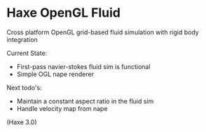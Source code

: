 Haxe OpenGL Fluid
=============

Cross platform OpenGL grid-based fluid simulation with rigid body integration

Current State:
- First-pass navier-stokes fluid sim is functional
- Simple OGL nape renderer

Next todo's:
- Maintain a constant aspect ratio in the fluid sim
- Handle velocity map from nape


(Haxe 3.0)
